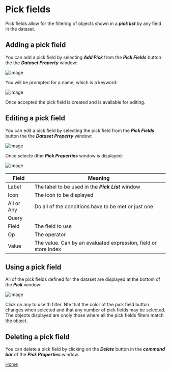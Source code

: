 # Pick fields

Pick fields allow for the filtering of objects shown in a ***pick list*** by any field in the dataset.

## Adding a pick field

You can add a pick field by selecting ***Add Pick*** from the ***Pick Fields*** button the the ***Dataset Property***
window:

![image](/help/info/images/Pick1.png)

You will be prompted for a name, which is a keyword:

![image](/help/info/images/Pick2.png)

Once accepted the pick field is created and is available for editing.

## Editing a pick field

You can edit a pick field by selecting the pick field from the ***Pick Fields*** button the the ***Dataset Property***
window:

![image](/help/info/images/Pick3.png)

Once selecte dthe ***Pick Properties*** window is displayed:

![image](/help/info/images/Pick4.png)

|Field|Meaning|
|-|-|
|Label|The label to be used in the ***Pick List*** window|
|Icon|The icon to be displayed|
|All or Any|Do all of the conditions have to be met or just one|
|Query||
|Field|The field to use|
|Op|The operator|
|Value|The value.   Can by an evaluated expression, field or store index|

## Using a pick field

All of the pick fields defined for the dataset are displayed at the bottom of the ***Pick*** window:

![image](/help/info/images/Pick5.png)

Click on any to use th filter. Nte that the color of the pick field button changes when selected and that any number
of pick fields may be selected.  The objects displayed are onoly those where all the pick fields filters match the object.

## Deleting a pick field

You can delete a pick field by clicking on the ***Delete*** button in the ***command bar*** of the 
***Pick Properties*** window.

[Home](../README.md)
